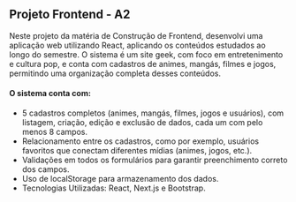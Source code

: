 ## Projeto Frontend - A2

Neste projeto da matéria de Construção de Frontend, desenvolvi uma aplicação web utilizando React, aplicando os conteúdos estudados ao longo do semestre. O sistema é um site geek, com foco em entretenimento e cultura pop, e conta com cadastros de animes, mangás, filmes e jogos, permitindo uma organização completa desses conteúdos.

#### O sistema conta com:

- 5 cadastros completos (animes, mangás, filmes, jogos e usuários), com listagem, criação, edição e exclusão de dados, cada um com pelo menos 8 campos.
- Relacionamento entre os cadastros, como por exemplo, usuários favoritos que conectam diferentes mídias (animes, jogos, etc.).
- Validações em todos os formulários para garantir preenchimento correto dos campos.
- Uso de localStorage para armazenamento dos dados.
- Tecnologias Utilizadas: React, Next.js e Bootstrap.
